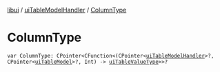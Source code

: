 [libui](../README.md) / [uiTableModelHandler](README.md) / [ColumnType](-column-type.md)

# ColumnType

`var ColumnType: CPointer<CFunction<(CPointer<`[`uiTableModelHandler`](README.md)`>?, CPointer<`[`uiTableModel`](../ui-table-model.md)`>?, Int) -> `[`uiTableValueType`](../ui-table-value-type.md)`>>?`
